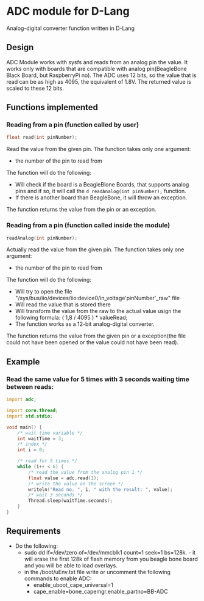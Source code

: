 # ADC module for D-Lang
Analog-digital converter function written in D-Lang

## Design 
ADC Module works with sysfs and reads from an analog pin the value. It works only with boards that are compatible with analog pin(BeagleBone Black Board, but RaspberryPi no).
The ADC uses 12 bits, so the value that is read can be as high as 4095, the equivalent of 1.8V. The returned value is scaled to these 12 bits.

## Functions implemented
### Reading from a pin (function called by user)
````d
float read(int pinNumber);
````

Read the value from the given pin. The function takes only one argument:
* the number of the pin to read from

The function will do the following:
* Will check if the board is a BeagleBlone Boards, that supports analog pins and if so, it will call the ````d readAnalog(int pinNumber);```` function.
* If there is another board than BeagleBone, it will throw an exception. 

The function returns the value from the pin or an exception.

### Reading from a pin (function called inside the module)
````d 
readAnalog(int pinNumber);
````

Actually read the value from the given pin. The function takes only one argument:
* the number of the pin to read from

The function will do the following:
* Will try to open the file "/sys/bus/iio/devices/iio:device0/in_voltage'pinNumber'_raw" file
* Will read the value that is stored there
* Will transform the value from the raw to the actual value usign the following formula: ( 1,8 / 4095 ) * valueRead;
* The function works as a 12-bit analog-digital converter. 

The function returns the value from the given pin or a exception(the file could not have been opened or the value could not have been read).


## Example
### Read the same value for 5 times with 3 seconds waiting time between reads:
````d
import adc;

import core.thread;
import std.stdio;

void main() {
    /* wait time variable */
    int waitTime = 3;
    /* index */
    int i = 0;

    /* read for 5 times */ 
    while (i++ < 6) {
        /* read the value from the analog pin 1 */
        float value = adc.read(1);
        /* write the value on the screen */
        writeln("Read no. ", i, " with the result: ", value);
        /* wait 3 seconds */
        Thread.sleep(waitTime.seconds);
    }
}
````

## Requirements

* Do the following: 
    * sudo dd if=/dev/zero of=/dev/mmcblk1 count=1 seek=1 bs=128k. - it will erase the first 128k of flash memory from you beagle bone 
    board and you will be able to load overlays. 
    * in the /boot/uEnv.txt file write or uncomment the following commands to enable ADC:
        * enable_uboot_cape_universal=1
        * cape_enable=bone_capemgr.enable_partno=BB-ADC